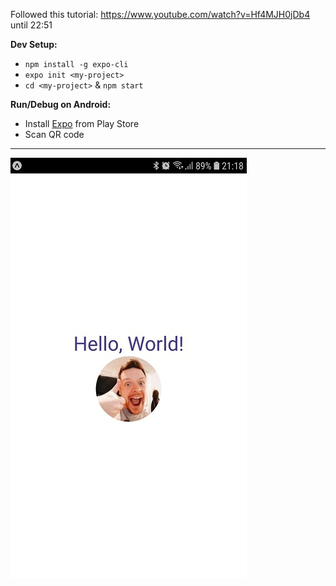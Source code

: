 Followed this tutorial: https://www.youtube.com/watch?v=Hf4MJH0jDb4 until 22:51

**Dev Setup:**

- `npm install -g expo-cli`
- `expo init <my-project>`
- `cd <my-project>` & `npm start`

**Run/Debug on Android:**

- Install [Expo](https://play.google.com/store/apps/details?id=host.exp.exponent&hl=en_GB&gl=US) from Play Store
- Scan QR code 

---

![Screenshot_20201213-211802_Expo](readme-img/Screenshot_20201213-211802_Expo.jpg)
